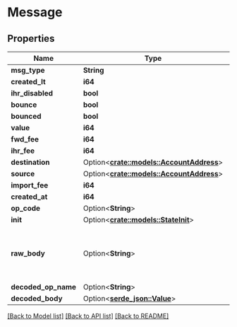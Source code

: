 # Message

## Properties

Name | Type | Description | Notes
------------ | ------------- | ------------- | -------------
**msg_type** | **String** |  | 
**created_lt** | **i64** |  | 
**ihr_disabled** | **bool** |  | 
**bounce** | **bool** |  | 
**bounced** | **bool** |  | 
**value** | **i64** |  | 
**fwd_fee** | **i64** |  | 
**ihr_fee** | **i64** |  | 
**destination** | Option<[**crate::models::AccountAddress**](AccountAddress.md)> |  | [optional]
**source** | Option<[**crate::models::AccountAddress**](AccountAddress.md)> |  | [optional]
**import_fee** | **i64** |  | 
**created_at** | **i64** |  | 
**op_code** | Option<**String**> |  | [optional]
**init** | Option<[**crate::models::StateInit**](StateInit.md)> |  | [optional]
**raw_body** | Option<**String**> | hex-encoded BoC with raw message body | [optional]
**decoded_op_name** | Option<**String**> |  | [optional]
**decoded_body** | Option<[**serde_json::Value**](.md)> |  | [optional]

[[Back to Model list]](../README.md#documentation-for-models) [[Back to API list]](../README.md#documentation-for-api-endpoints) [[Back to README]](../README.md)


